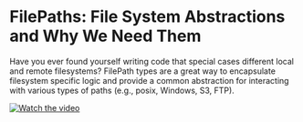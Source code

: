 # FilePaths: File System Abstractions and Why We Need Them

Have you ever found yourself writing code that special cases different local and remote filesystems?
FilePath types are a great way to encapsulate filesystem specific logic and provide a common abstraction for interacting with various types of paths (e.g., posix, Windows, S3, FTP).

[![Watch the video](https://img.youtube.com/vi/Ed6LklkKL6c/default.jpg)](https://youtu.be/Ed6LklkKL6c?t=276)
